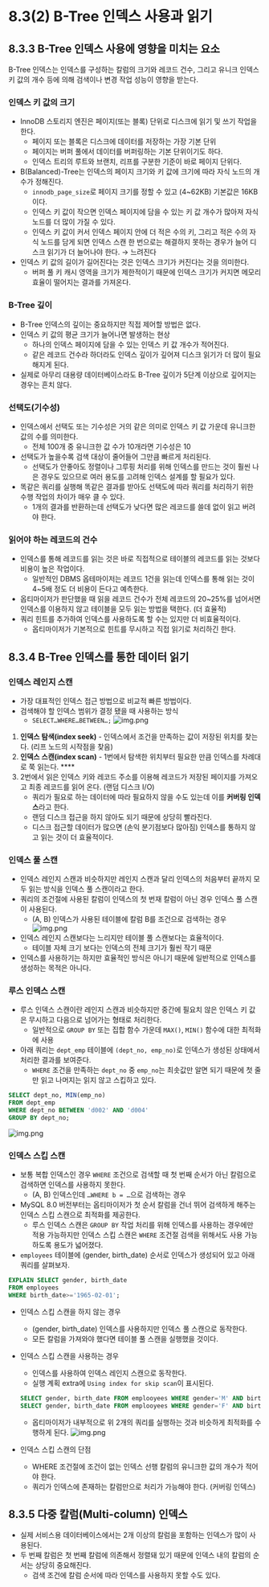 # 8.3(2) B-Tree 인덱스 사용과 읽기

## 8.3.3 B-Tree 인덱스 사용에 영향을 미치는 요소

B-Tree 인덱스는 인덱스를 구성하는 칼럼의 크기와 레코드 건수, 그리고 유니크 인덱스 키 값의 개수 등에 의해 검색이나 변경 작업 성능이 영향을 받는다.

### 인덱스 키 값의 크기

- InnoDB 스토리지 엔진은 페이지(또는 블록) 단위로 디스크에 읽기 및 쓰기 작업을 한다.
    - 페이지 또는 블록은 디스크에 데이터를 저장하는 가장 기본 단위
    - 페이지는 버퍼 풀에서 데이터를 버퍼링하는 기본 단위이기도 하다.
    - 인덱스 트리의 루트와 브랜치, 리프를 구분한 기준이 바로 페이지 단위다.
- B(Balanced)-Tree는 인덱스의 페이지 크기와 키 값에 크기에 따라 자식 노드의 개수가 정해진다.
    - `innodb_page_size`로 페이지 크기를 정할 수 있고 (4~62KB) 기본값은 16KB이다.
    - 인덱스 키 값이 작으면 인덱스 페이지에 담을 수 있는 키 값 개수가 많아져 자식 노드를 더 많이 가질 수 있다.
    - 인덱스 키 값이 커서 인덱스 페이지 안에 더 적은 수의 키, 그리고 적은 수의 자식 노드를 담게 되면 인덱스 스캔 한 번으로는 해결하지 못하는 경우가 늘어 디스크 읽기가 더 늘어나야 한다. → 느려진다
- 인덱스 키 값의 길이가 길어진다는 것은 인덱스 크기가 커진다는 것을 의미한다.
    - 버퍼 풀 키 캐시 영역을 크기가 제한적이기 때문에 인덱스 크기가 커지면 메모리 효율이 떨어지는 결과를 가져온다.

### B-Tree 깊이

- B-Tree 인덱스의 깊이는 중요하지만 직접 제어할 방법은 없다.
- 인덱스 키 값의 평균 크기가 늘어나면 발생하는 현상
    - 하나의 인덱스 페이지에 담을 수 있는 인덱스 키 값 개수가 적어진다.
    - 같은 레코드 건수라 하더라도 인덱스 깊이가 깊어져 디스크 읽기가 더 많이 필요해지게 된다.
- 실제로 아무리 대용량 데이터베이스라도 B-Tree 깊이가 5단계 이상으로 깊어지는 경우는 흔치 않다.

### 선택도(기수성)

- 인덱스에서 선택도 또는 기수성은 거의 같은 의미로 인덱스 키 값 가운데 유니크한 값의 수를 의미한다.
    - 전체 100개 중 유니크한 값 수가 10개라면 기수성은 10
- 선택도가 높을수록 검색 대상이 줄어들어 그만큼 빠르게 처리된다.
    - 선택도가 안좋아도 정렬이나 그루핑 처리를 위해 인덱스를 만드는 것이 훨씬 나은 경우도 있으므로 여러 용도를 고려해 인덱스 설계를 할 필요가 있다.
- 똑같은 쿼리를 실행해 똑같은 결과를 받아도 선택도에 따라 쿼리를 처리하기 위한 수행 작업의 차이가 매우 클 수 있다.
    - 1개의 결과를 반환하는데 선택도가 낮다면 많은 레코드를 쓸데 없이 읽고 버려야 한다.

### 읽어야 하는 레코드의 건수

- 인덱스를 통해 레코드를 읽는 것은 바로 직접적으로 테이블의 레코드를 읽는 것보다 비용이 높은 작업이다.
    - 일반적인 DBMS 옵테마이저는 레코드 1건을 읽는데 인덱스를 통해 읽는 것이 4~5배 정도 더 비용이 든다고 예측한다.
- 옵티마이저가 판단했을 때 읽을 레코드 건수가 전체 레코드의 20~25%를 넘어서면 인덱스를 이용하지 않고 테이블을 모두 읽는 방법을 택한다. (더 효율적)
- 쿼리 힌트를 추가하여 인덱스를 사용하도록 할 수는 있지만 더 비효율적이다.
    - 옵티마이저가 기본적으로 힌트를 무시하고 직접 읽기로 처리하긴 한다.

## 8.3.4 B-Tree 인덱스를 통한 데이터 읽기

### 인덱스 레인지 스캔

- 가장 대표적인 인덱스 접근 방법으로 비교적 빠른 방법이다.
- 검색해야 할 인덱스 범위가 결정 됐을 때 사용하는 방식
    - `SELECT…WHERE…BETWEEN…;`
![img.png](../../../../image/index-range-scan.png)
1. **인덱스 탐색(index seek)** - 인덱스에서 조건을 만족하는 값이 저장된 위치를 찾는다. (리프 노드의 시작점을 찾음)
2. **인덱스 스캔(index scan)** - 1번에서 탐색한 위치부터 필요한 만큼 인덱스를 차례대로 쭉 읽는다. ****
3. 2번에서 읽은 인덱스 키와 레코드 주소를 이용해 레코드가 저장된 페이지를 가져오고 최종 레코드를 읽어 온다. (랜덤 디스크 I/O)
   - 쿼리가 필요로 하는 데이터에 따라 필요하지 않을 수도 있는데 이를 **커버링 인덱스**라고 한다.
   - 랜덤 디스크 접근을 하지 않아도 되기 때문에 상당히 빨라진다.
   - 디스크 접근할 데이터가 많으면 (손익 분기점보다 많아짐) 인덱스를 통하지 않고 읽는 것이 더 효율적이다.

### 인덱스 풀 스캔

- 인덱스 레인지 스캔과 비슷하지만 레인지 스캔과 달리 인덱스의 처음부터 끝까지 모두 읽는 방식을 인덱스 풀 스캔이라고 한다.
- 쿼리의 조건절에 사용된 칼럼이 인덱스의 첫 번재 칼럼이 아닌 경우 인덱스 풀 스캔이 사용된다.
    - (A, B) 인덱스가 사용된 테이블에 칼럼 B를 조건으로 검색하는 경우
![img.png](../../../../image/index-full-scan.png)
- 인덱스 레인지 스캔보다는 느리지만 테이블 풀 스캔보다는 효율적이다.
    - 테이블 자체 크기 보다는 인덱스의 전체 크기가 훨씬 작기 때문
- 인덱스를 사용하기는 하지만 효율적인 방식은 아니기 때문에 일반적으로 인덱스를 생성하는 목적은 아니다.

### 루스 인덱스 스캔

- 루스 인덱스 스캔이란 레인지 스캔과 비슷하지만 중간에 필요치 않은 인덱스 키 값은 무시하고 다음으로 넘어가는 형태로 처리한다.
    - 일반적으로 `GROUP BY` 또는 집합 함수 가운데 `MAX()`, `MIN()` 함수에 대한 최적화에 사용
- 아래 쿼리는 `dept_emp` 테이블에 `(dept_no, emp_no)`로 인덱스가 생성된 상태에서 처리한 결과를 보여준다.
    - `WHERE` 조건을 만족하는 `dept_no` 중 `emp_no`는 최솟값만 알면 되기 때문에 첫 줄만 읽고 나머지는 읽지 않고 스킵하고 있다.

```sql
SELECT dept_no, MIN(emp_no) 
FROM dept_emp
WHERE dept_no BETWEEN 'd002' AND 'd004'
GROUP BY dept_no;
```
![img.png](../../../../image/lose-index-scan.png)
### 인덱스 스킵 스캔

- 보통 복합 인덱스인 경우 `WHERE` 조건으로 검색할 때 첫 번째 순서가 아닌 칼럼으로 검색하면 인덱스를 사용하지 못한다.
    - (A, B) 인덱스인데 `…WHERE b = …`으로 검색하는 경우
- MySQL 8.0 버전부터는 옵티마이저가 첫 순서 칼럼을 건너 뛰어 검색하게 해주는 인덱스 스킵 스캔으로 최적화를 제공한다.
    - 루스 인덱스 스캔은 `GROUP BY` 작업 처리를 위해 인덱스를 사용하는 경우에만 적용 가능하지만 인덱스 스킵 스캔은 `WHERE` 조건절 검색을 위해서도 사용 가능하도록 용도가 넓어졌다.
- `employees` 테이블에 (gender, birth_date) 순서로 인덱스가 생성되어 있고 아래 쿼리를 살펴보자.

```sql
EXPLAIN SELECT gender, birth_date
FROM employees
WHERE birth_date>='1965-02-01';
```

- 인덱스 스킵 스캔을 하지 않는 경우
    - (gender, birth_date) 인덱스를 사용하지만 인덱스 풀 스캔으로 동작한다.
    - 모든 칼럼을 가져와야 했다면 테이블 풀 스캔을 실행했을 것이다.
- 인덱스 스킵 스캔을 사용하는 경우
    - 인덱스를 사용하여 인덱스 레인지 스캔으로 동작한다.
    - 실행 계획 extra에 `Using index for skip scan`이 표시된다.

    ```sql
    SELECT gender, birth_date FROM emplooyees WHERE gender='M' AND birth_date>='1965-02-01';
    SELECT gender, birth_date FROM emplooyees WHERE gender='F' AND birth_date>='1965-02-01';
    ```

    - 옵티마이저가 내부적으로 위 2개의 쿼리를 실행하는 것과 비슷하게 최적화를 수행하게 된다.
![img.png](../../../../image/index-skip-scan.png)
- 인덱스 스킵 스캔의 단점
    - WHERE 조건절에 조건이 없는 인덱스 선행 칼럼의 유니크한 값의 개수가 적어야 한다.
    - 쿼리가 인덱스에 존재하는 칼럼만으로 처리가 가능해야 한다. (커버링 인덱스)

## 8.3.5 다중 칼럼(Multi-column) 인덱스

- 실제 서비스용 데이터베이스에서는 2개 이상의 칼럼을 포함하는 인덱스가 많이 사용된다.
- 두 번째 칼럼은 첫 번째 칼럼에 의존해서 정렬돼 있기 때문에 인덱스 내의 칼럼의 순서는 상당히 중요해진다.
    - 검색 조건에 칼럼 순서에 따라 인덱스를 사용하지 못할 수도 있다.